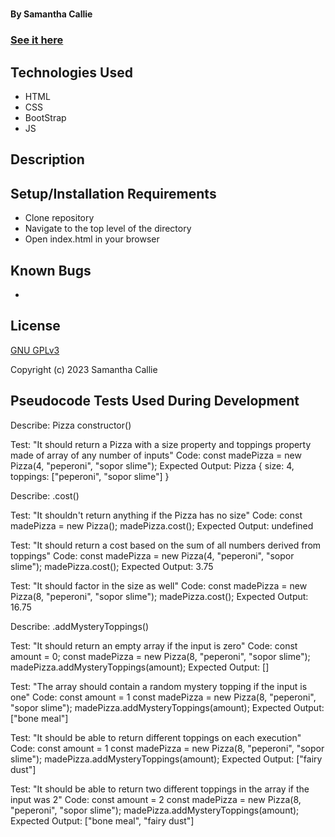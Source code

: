 # 

#### By **Samantha Callie**

####

### [See it here](https://hoomee90.github.io/pig-dice/)

## Technologies Used

* HTML
* CSS
* BootStrap
* JS

## Description



## Setup/Installation Requirements

* Clone repository
* Navigate to the top level of the directory
* Open index.html in your browser

## Known Bugs

* 

## License

[GNU GPLv3](https://choosealicense.com/licenses/agpl-3.0/)

Copyright (c) 2023 Samantha Callie

## Pseudocode Tests Used During Development

Describe: Pizza constructor()

Test: "It should return a Pizza with a size property and toppings property made of array of any number of inputs"
Code: 
const madePizza = new Pizza(4, "peperoni", "sopor slime");
Expected Output: Pizza { size: 4, toppings: ["peperoni", "sopor slime"] }

Describe: .cost()

Test: "It shouldn't return anything if the Pizza has no size"
Code: 
const madePizza = new Pizza();
madePizza.cost();
Expected Output: undefined

Test: "It should return a cost based on the sum of all numbers derived from toppings"
Code: 
const madePizza = new Pizza(4, "peperoni", "sopor slime");
madePizza.cost();
Expected Output: 3.75

Test: "It should factor in the size as well"
Code: 
const madePizza = new Pizza(8, "peperoni", "sopor slime");
madePizza.cost();
Expected Output: 16.75

Describe: .addMysteryToppings()

Test: "It should return an empty array if the input is zero" 
Code:
const amount = 0;
const madePizza = new Pizza(8, "peperoni", "sopor slime");
madePizza.addMysteryToppings(amount);
Expected Output: []

Test: "The array should contain a random mystery topping if the input is one" 
Code:
const amount = 1
const madePizza = new Pizza(8, "peperoni", "sopor slime");
madePizza.addMysteryToppings(amount);
Expected Output: ["bone meal"]

Test: "It should be able to return different toppings on each execution" 
Code:
const amount = 1
const madePizza = new Pizza(8, "peperoni", "sopor slime");
madePizza.addMysteryToppings(amount);
Expected Output: ["fairy dust"]

Test: "It should be able to return two different toppings in the array if the input was 2" 
Code:
const amount = 2
const madePizza = new Pizza(8, "peperoni", "sopor slime");
madePizza.addMysteryToppings(amount);
Expected Output: ["bone meal", "fairy dust"]

